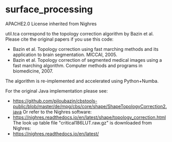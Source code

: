 # surface_processing

APACHE2.0 License inherited from Nighres


util.tca correspond to the topology correction algorithm by Bazin et al.
Please cite the original papers if you use this code:
- Bazin et al. Topology correction using fast marching methods and its application to brain segmentation.
  MICCAI, 2005.
- Bazin et al. Topology correction of segmented medical images using a fast marching algorithm.
  Computer methods and programs in biomedicine, 2007.

The algorithm is re-implemented and accelerated using Python+Numba.

For the original Java implementation please see:
- https://github.com/piloubazin/cbstools-public/blob/master/de/mpg/cbs/core/shape/ShapeTopologyCorrection2.java
Or refer to the Nighres software:
- https://nighres.readthedocs.io/en/latest/shape/topology_correction.html
The look up table file "critical186LUT.raw.gz" is downloaded from Nighres:
- https://nighres.readthedocs.io/en/latest/

